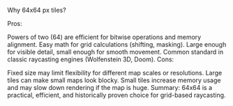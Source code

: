 Why 64x64 px tiles?

Pros:

Powers of two (64) are efficient for bitwise operations and memory alignment.
Easy math for grid calculations (shifting, masking).
Large enough for visible detail, small enough for smooth movement.
Common standard in classic raycasting engines (Wolfenstein 3D, Doom).
Cons:

Fixed size may limit flexibility for different map scales or resolutions.
Large tiles can make small maps look blocky.
Small tiles increase memory usage and may slow down rendering if the map is huge.
Summary:
64x64 is a practical, efficient, and historically proven choice for grid-based raycasting.